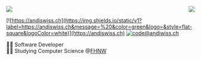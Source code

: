 <img align="right" src="https://github-readme-stats.vercel.app/api?username=andiswiss&hide_border=true&hide_rank=true&show_icons=true&title_color=606060&text_color=606060&bg_color=00000000">



<img src="https://github-readme-stats.vercel.app/api/top-langs/?username=andiswiss&layout=compact&theme=dark&hide_border=true&hide_rank=false&show_icons=true&title_color=606060&text_color=606060&bg_color=00000000">





[![https://andiswiss.ch](https://img.shields.io/static/v1?label=https://andiswiss.ch&message=%20&color=green&logo=&style=flat-square&logoColor=white)](https://andiswiss.ch)
[![code@andiwiss.ch](https://img.shields.io/static/v1?label=code@andiwiss.ch&message=%20&color=red&logo=gmail&style=flat-square&logoColor=white)](code@andiwiss.ch)

👨‍💻 Software Developer  
👨‍🎓 Studying Computer Science  @[FHNW](https://www.fhnw.ch/de/studium/technik/icompetence)

<!--🚧 **Current Project:** Studying-->







<!--
**AndiSwiss/andiswiss** is a ✨ _special_ ✨ repository because its `README.md` (this file) appears on your GitHub profile.
Here are some ideas to get you started:

- 🔭 I’m currently working on ...
- 🌱 I’m currently learning ...
- 👯 I’m looking to collaborate on ...
- 🤔 I’m looking for help with ...
- 💬 Ask me about ...
- 📫 How to reach me: ...
- 😄 Pronouns: ...
- ⚡ Fun fact: ...

[<img src="https://cdn.buymeacoffee.com/buttons/default-yellow.png" alt="Buy Me A Coffee" width=150 >](https://www.buymeacoffee.com/andiswiss)

-->
